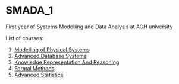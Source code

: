 # SMADA_1
First year of Systems Modelling and Data Analysis at AGH university

List of courses:
1. [Modelling of Physical Systems](ModellingOfPhysicalSystems/README.md)
2. [Advanced Database Systems](AdvancedDatabaseSystems/README.md)
3. [Knowledge Representation And Reasoning](KnowledgeRepresentationAndReasoning/README.md)
4. [Formal Methods](FormalMethods/README.md)
5. [Advanced Statistics](AdvancedStatistics/README.md)
